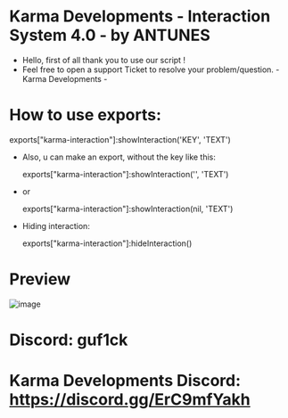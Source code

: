 # Karma Developments - Interaction System 4.0 - by ANTUNES

- Hello, first of all thank you to use our script !
- Feel free to open a support Ticket to resolve your problem/question. - Karma Developments -


# How to use exports:
  
  exports["karma-interaction"]:showInteraction('KEY', 'TEXT')

- Also, u can make an export, without the key like this:

  exports["karma-interaction"]:showInteraction('', 'TEXT')

- or

  exports["karma-interaction"]:showInteraction(nil, 'TEXT')

- Hiding interaction:
  
  exports["karma-interaction"]:hideInteraction()

# Preview

![image](https://cdn.discordapp.com/attachments/1070832717920469043/1230293822148317184/image.png?ex=6672bc28&is=66716aa8&hm=58a9085d8ad89000d2abcce2c1aa3a9d972e26d1dd6f3437d3c1d2bc584c713c&)

# Discord: guf1ck
# Karma Developments Discord: https://discord.gg/ErC9mfYakh
